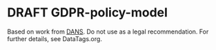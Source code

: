 # DRAFT GDPR-policy-model

Based on work from [DANS](https://dans.knaw.nl/nl). Do not use as a legal recommendation. For further details, see DataTags.org.

